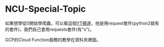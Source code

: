 # NCU-Special-Topic

如果想學從0開始學爬蟲，可以看這個[YT頻道](https://youtu.be/9Z9xKWfNo7k)，他是用request套件(python2就有的套件)，我們自己會用requests套件(有"s")。

GCP的Cloud Function服務的教學在資料夾裡面。
